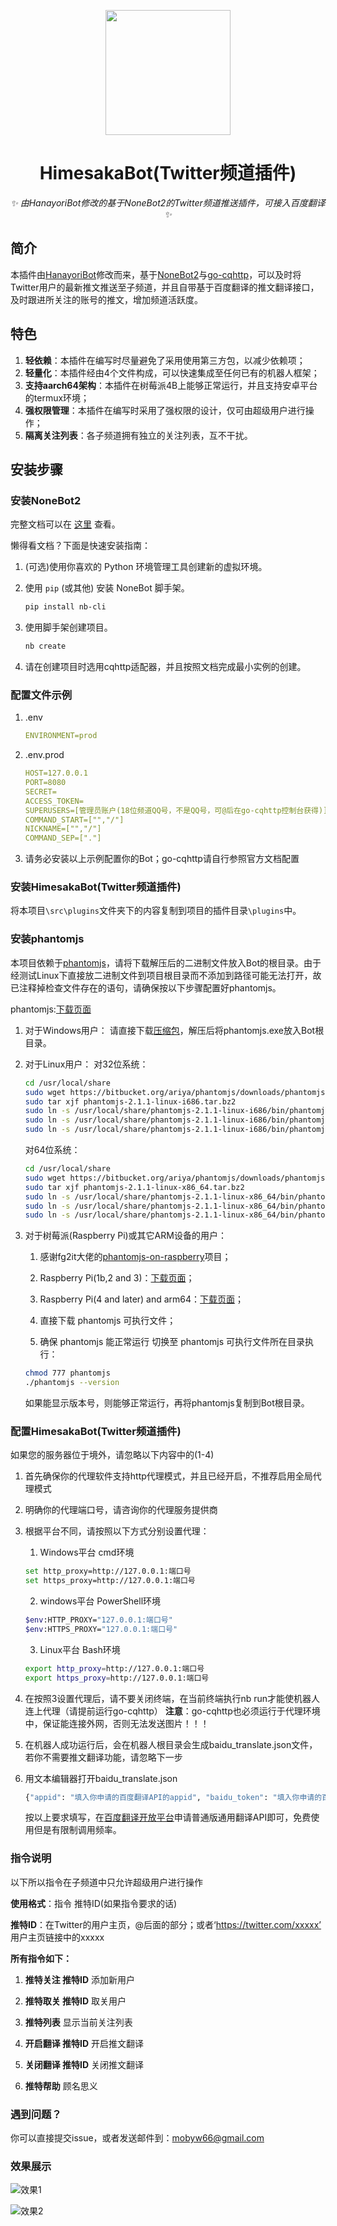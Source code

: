 <!-- markdownlint-disable MD033 MD041-->
<p align="center">
  <img src="https://cdn.jsdelivr.net/gh/mobyw/images@main/Comics/Himesaka.png" width="200" height="200"/>
</p>

<div align="center">

# HimesakaBot(Twitter频道插件)
<!-- markdownlint-disable-next-line MD036 -->
_✨ 由HanayoriBot修改的基于NoneBot2的Twitter频道推送插件，可接入百度翻译 ✨_

</div>

## 简介

本插件由[HanayoriBot](https://github.com/kanomahoro/nonebot-twitter)修改而来，基于[NoneBot2](https://github.com/nonebot/nonebot2)与[go-cqhttp](https://github.com/Mrs4s/go-cqhttp)，可以及时将Twitter用户的最新推文推送至子频道，并且自带基于百度翻译的推文翻译接口，及时跟进所关注的账号的推文，增加频道活跃度。

## 特色

1. **轻依赖**：本插件在编写时尽量避免了采用使用第三方包，以减少依赖项；
2. **轻量化**：本插件经由4个文件构成，可以快速集成至任何已有的机器人框架；
3. **支持aarch64架构**：本插件在树莓派4B上能够正常运行，并且支持安卓平台的termux环境；
4. **强权限管理**：本插件在编写时采用了强权限的设计，仅可由超级用户进行操作；
5. **隔离关注列表**：各子频道拥有独立的关注列表，互不干扰。

## 安装步骤

### 安装NoneBot2

完整文档可以在 [这里](https://v2.nonebot.dev/) 查看。

懒得看文档？下面是快速安装指南：

1. (可选)使用你喜欢的 Python 环境管理工具创建新的虚拟环境。

2. 使用 `pip` (或其他) 安装 NoneBot 脚手架。

   ```bash
   pip install nb-cli
   ```

3. 使用脚手架创建项目。

   ```bash
   nb create
   ```

4. 请在创建项目时选用cqhttp适配器，并且按照文档完成最小实例的创建。
   
### 配置文件示例

1. .env
   ```yml
   ENVIRONMENT=prod
   ```

2. .env.prod
   ```yml
   HOST=127.0.0.1
   PORT=8080
   SECRET=
   ACCESS_TOKEN=
   SUPERUSERS=[管理员账户(18位频道QQ号，不是QQ号，可@后在go-cqhttp控制台获得)]
   COMMAND_START=["","/"]
   NICKNAME=["","/"]
   COMMAND_SEP=["."]
   ```

3. 请务必安装以上示例配置你的Bot；go-cqhttp请自行参照官方文档配置

### 安装HimesakaBot(Twitter频道插件)

   将本项目`\src\plugins`文件夹下的内容复制到项目的插件目录`\plugins`中。

### 安装phantomjs

本项目依赖于[phantomjs](https://github.com/ariya/phantomjs)，请将下载解压后的二进制文件放入Bot的根目录。由于经测试Linux下直接放二进制文件到项目根目录而不添加到路径可能无法打开，故已注释掉检查文件存在的语句，请确保按以下步骤配置好phantomjs。

phantomjs:[下载页面](https://phantomjs.org/download.html)

1. 对于Windows用户：
   请直接下载[压缩包](https://bitbucket.org/ariya/phantomjs/downloads/phantomjs-2.1.1-windows.zip)，解压后将phantomjs.exe放入Bot根目录。

2. 对于Linux用户：
   对32位系统：
   ```bash
   cd /usr/local/share
   sudo wget https://bitbucket.org/ariya/phantomjs/downloads/phantomjs-2.1.1-linux-i686.tar.bz2
   sudo tar xjf phantomjs-2.1.1-linux-i686.tar.bz2
   sudo ln -s /usr/local/share/phantomjs-2.1.1-linux-i686/bin/phantomjs /usr/local/share/phantomjs
   sudo ln -s /usr/local/share/phantomjs-2.1.1-linux-i686/bin/phantomjs /usr/local/bin/phantomjs
   sudo ln -s /usr/local/share/phantomjs-2.1.1-linux-i686/bin/phantomjs /usr/bin/phantomjs
   ```
   对64位系统：
   ```bash
   cd /usr/local/share
   sudo wget https://bitbucket.org/ariya/phantomjs/downloads/phantomjs-2.1.1-linux-x86_64.tar.bz2
   sudo tar xjf phantomjs-2.1.1-linux-x86_64.tar.bz2
   sudo ln -s /usr/local/share/phantomjs-2.1.1-linux-x86_64/bin/phantomjs /usr/local/share/phantomjs
   sudo ln -s /usr/local/share/phantomjs-2.1.1-linux-x86_64/bin/phantomjs /usr/local/bin/phantomjs
   sudo ln -s /usr/local/share/phantomjs-2.1.1-linux-x86_64/bin/phantomjs /usr/bin/phantomjs
   ```

3. 对于树莓派(Raspberry Pi)或其它ARM设备的用户：

   1. 感谢fg2it大佬的[phantomjs-on-raspberry](https://github.com/fg2it/phantomjs-on-raspberry)项目；

   2. Raspberry Pi(1b,2 and 3)：[下载页面](https://github.com/fg2it/phantomjs-on-raspberry/releases/tag/v2.1.1-wheezy-jessie-armv6)；

   3. Raspberry Pi(4 and later) and arm64：[下载页面](https://github.com/fg2it/phantomjs-on-raspberry/releases/tag/v2.1.1-jessie-stretch-arm64)；

   4. 直接下载 phantomjs 可执行文件；
   
   5. 确保 phantomjs 能正常运行 切换至 phantomjs 可执行文件所在目录执行：
   ```bash
   chmod 777 phantomjs  
   ./phantomjs --version
   ```
   如果能显示版本号，则能够正常运行，再将phantomjs复制到Bot根目录。

### 配置HimesakaBot(Twitter频道插件)

如果您的服务器位于境外，请忽略以下内容中的(1-4)

1. 首先确保你的代理软件支持http代理模式，并且已经开启，不推荐启用全局代理模式

2. 明确你的代理端口号，请咨询你的代理服务提供商

3. 根据平台不同，请按照以下方式分别设置代理：

   1. Windows平台 cmd环境
   ```bash
   set http_proxy=http://127.0.0.1:端口号  
   set https_proxy=http://127.0.0.1:端口号  
   ```

   2. windows平台 PowerShell环境
   ```bash
   $env:HTTP_PROXY="127.0.0.1:端口号"  
   $env:HTTPS_PROXY="127.0.0.1:端口号" 
   ```

   3. Linux平台 Bash环境
   ```bash
   export http_proxy=http://127.0.0.1:端口号 
   export https_proxy=http://127.0.0.1:端口号 
   ```

4. 在按照3设置代理后，请不要关闭终端，在当前终端执行nb run才能使机器人连上代理（请提前运行go-cqhttp）
   **注意**：go-cqhttp也必须运行于代理环境中，保证能连接外网，否则无法发送图片！！！

5. 在机器人成功运行后，会在机器人根目录会生成baidu_translate.json文件，若你不需要推文翻译功能，请忽略下一步

6. 用文本编辑器打开baidu_translate.json
   ```bash
   {"appid": "填入你申请的百度翻译API的appid", "baidu_token": "填入你申请的百度翻译API的密钥"}
   ```
   按以上要求填写，在[百度翻译开放平台](https://api.fanyi.baidu.com/)申请普通版通用翻译API即可，免费使用但是有限制调用频率。

### 指令说明

以下所以指令在子频道中只允许超级用户进行操作

**使用格式**：指令 推特ID(如果指令要求的话) 

**推特ID**：在Twitter的用户主页，@后面的部分；或者‘https://twitter.com/xxxxx’ 用户主页链接中的xxxxx

**所有指令如下：**

1. **推特关注 推特ID**
   添加新用户

2. **推特取关 推特ID**
   取关用户

3. **推特列表**
   显示当前关注列表

4. **开启翻译 推特ID**
   开启推文翻译

5. **关闭翻译 推特ID**
   关闭推文翻译

6.  **推特帮助**
   顾名思义

### 遇到问题？

你可以直接提交issue，或者发送邮件到：mobyw66@gmail.com

### 效果展示

![效果1](https://cdn.jsdelivr.net/gh/mobyw/images@main/Screenshots/Screenshot_0.jpg)

![效果2](https://cdn.jsdelivr.net/gh/mobyw/images@main/Screenshots/Screenshot_1.jpg)
